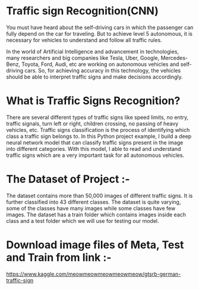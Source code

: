 # Traffic sign Recognition(CNN)
You must have heard about the self-driving cars in which the passenger can fully depend on the car for traveling. But to achieve level 5 autonomous, it is necessary for vehicles to understand and follow all traffic rules.

In the world of Artificial Intelligence and advancement in technologies, many researchers and big companies like Tesla, Uber, Google, Mercedes-Benz, Toyota, Ford, Audi, etc are working on autonomous vehicles and self-driving cars. So, for achieving accuracy in this technology, the vehicles should be able to interpret traffic signs and make decisions accordingly.
# What is Traffic Signs Recognition?
There are several different types of traffic signs like speed limits, no entry, traffic signals, turn left or right, children crossing, no passing of heavy vehicles, etc. Traffic signs classification is the process of identifying which class a traffic sign belongs to.
In this Python project example, I build a deep neural network model that can classify traffic signs present in the image into different categories. With this model, I able to read and understand traffic signs which are a very important task for all autonomous vehicles.
# The Dataset of Project :- 
The dataset contains more than 50,000 images of different traffic signs. It is further classified into 43 different classes. The dataset is quite varying, some of the classes have many images while some classes have few images. 
The dataset has a train folder which contains images inside each class and a test folder which we will use for testing our model.

# Download image files of Meta, Test and Train from link :- 
https://www.kaggle.com/meowmeowmeowmeowmeow/gtsrb-german-traffic-sign
